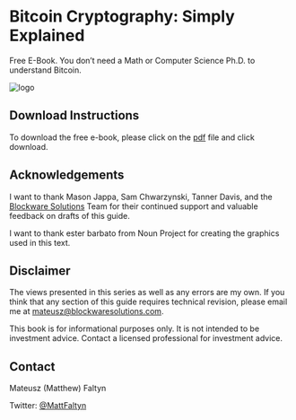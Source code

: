 # Bitcoin Cryptography: Simply Explained
Free E-Book. You don’t need a Math or Computer Science Ph.D. to understand Bitcoin. 

![logo](https://images.squarespace-cdn.com/content/v1/5de588aa3e9c044c1ad8cb59/1575392027729-1UDBJOCV5XJ8QHMB2UX7/Blockware_Full_White-03.png?format=1500w)

## Download Instructions

To download the free e-book, please click on the [pdf](https://github.com/faltynmateusz/Bitcoin-Cryptography-Simply-Explained/blob/main/Bitcoin%20Cryptography%20Simply%20Explained.pdf) file and click download. 

## Acknowledgements

I want to thank Mason Jappa, Sam Chwarzynski, Tanner Davis, and the [Blockware Solutions](https://www.blockwaresolutions.com/) Team for their continued support and valuable feedback on drafts of this guide.

I want to thank ester barbato from Noun Project for creating the graphics used in this text.

## Disclaimer

The views presented in this series as well as any errors are my own. If you think that any section of this guide requires technical revision, please email me at mateusz@blockwaresolutions.com.

This book is for informational purposes only. It is not intended to be investment advice. Contact a licensed professional for investment advice.

## Contact
Mateusz (Matthew) Faltyn

Twitter: [@MattFaltyn](https://twitter.com/FaltynMateusz)
